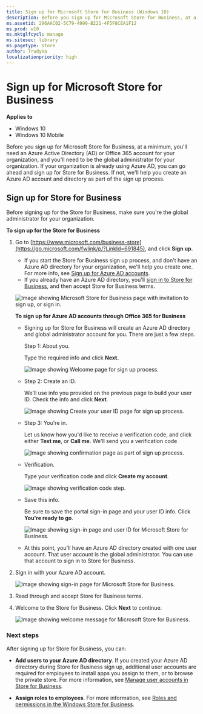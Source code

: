 ```yaml
---
title: Sign up for Microsoft Store for Business (Windows 10)
description: Before you sign up for Microsoft Store for Business, at a minimum, you'll need an Azure Active Directory (AD) account for your organization, and you'll need to be the global administrator for your organization.
ms.assetid: 296AAC02-5C79-4999-B221-4F5F8CEA1F12
ms.prod: w10
ms.mktglfcycl: manage
ms.sitesec: library
ms.pagetype: store
author: TrudyHa
localizationpriority: high
---
```


# Sign up for Microsoft Store for Business


**Applies to**

-   Windows 10
-   Windows 10 Mobile

Before you sign up for Microsoft Store for Business, at a minimum, you'll need an Azure Active Directory (AD) or Office 365 account for your organization, and you'll need to be the global administrator for your organization. If your organization is already using Azure AD, you can go ahead and sign up for Store for Business. If not, we'll help you create an Azure AD account and directory as part of the sign up process.

## Sign up for Store for Business


Before signing up for the Store for Business, make sure you're the global administrator for your organization.

**To sign up for the Store for Business**

1.  Go to [https://www.microsoft.com/business-store](https://go.microsoft.com/fwlink/p/?LinkId=691845), and click **Sign up**.

    -   If you start the Store for Business sign up process, and don't have an Azure AD directory for your organization, we'll help you create one. For more info, see [Sign up for Azure AD accounts](#o365-welcome).

    <!-- -->

    -   If you already have an Azure AD directory, you'll [sign in to Store for Business](#sign-in), and then accept Store for Business terms.

    ![Image showing Microsoft Store for Business page with invitation to sign up, or sign in.](images/wsfb-landing.png)

    **To sign up for Azure AD accounts through Office 365 for Business**

    -   <a href="" id="o365-welcome"></a>Signing up for Store for Business will create an Azure AD directory and global administrator account for you. There are just a few steps.

        Step 1: About you.

        Type the required info and click **Next.**

        ![Image showing Welcome page for sign up process.](images/wsfb-onboard-1.png)

    -   Step 2: Create an ID.

        We'll use info you provided on the previous page to build your user ID. Check the info and click **Next**.

        ![Image showing Create your user ID page for sign up process.](images/wsfb-onboard-2.png)

    -   Step 3: You're in.

        Let us know how you'd like to receive a verification code, and click either **Text me**, or **Call me**. We'll send you a verification code

        ![Image showing confirmation page as part of sign up process.](images/wsfb-onboard-3.png)

    -   Verification.

        Type your verification code and click **Create my account**.

        ![Image showing verification code step.](images/wsfb-onboard-4.png)

    -   Save this info.

        Be sure to save the portal sign-in page and your user ID info. Click **You're ready to go**.

        ![Image showing sign-in page and user ID for Microsoft Store for Business. ](images/wsfb-onboard-5.png)

    -   At this point, you'll have an Azure AD directory created with one user account. That user account is the global administrator. You can use that account to sign in to Store for Business.

2.  <a href="" id="sign-in"></a>Sign in with your Azure AD account.

    ![Image showing sign-in page for Microsoft Store for Business.](images/wsfb-onboard-7.png)

3.  <a href="" id="accept-terms"></a>Read through and accept Store for Business terms.

4.  Welcome to the Store for Business. Click **Next** to continue.

    ![Image showing welcome message for Microsoft Store for Business.](images/wsfb-firstrun.png)

### Next steps

After signing up for Store for Business, you can:

-   **Add users to your Azure AD directory**. If you created your Azure AD directory during Store for Business sign up, additional user accounts are required for employees to install apps you assign to them, or to browse the private store. For more information, see [Manage user accounts in Store for Business](manage-users-and-groups-windows-store-for-business.md).

-   **Assign roles to employees**. For more information, see [Roles and permissions in the Windows Store for Business](roles-and-permissions-windows-store-for-business.md).

 

 





